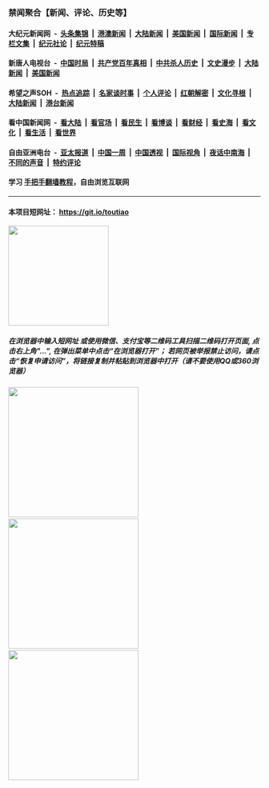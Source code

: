 ### 禁闻聚合【新闻、评论、历史等】

#### 大纪元新闻网 &nbsp;-&nbsp; [头条集锦](indexes/E头条集锦.md?t=03100132) &nbsp;|&nbsp; [港澳新闻](indexes/E港澳新闻.md?t=03100132)  &nbsp;|&nbsp; [大陆新闻](indexes/E大陆新闻.md?t=03100132) &nbsp;|&nbsp; [美国新闻](indexes/E美国新闻.md?t=03100132) &nbsp;|&nbsp; [国际新闻](indexes/E国际新闻.md?t=03100132) &nbsp;|&nbsp; [专栏文集](indexes/E专栏文集.md?t=03100132) &nbsp;|&nbsp; [纪元社论](indexes/E纪元社论.md?t=03100132) &nbsp;|&nbsp; [纪元特稿](indexes/E纪元特稿.md?t=03100132) 

#### 新唐人电视台 &nbsp;-&nbsp; [中国时局](indexes/N中国时局.md?t=03100132) &nbsp;|&nbsp; [共产党百年真相](indexes/N共产党百年真相.md?t=03100132) &nbsp;|&nbsp; [中共杀人历史](indexes/N中共杀人历史.md?t=03100132) &nbsp;|&nbsp; [文史漫步](indexes/N文史漫步.md?t=03100132) &nbsp;|&nbsp; [大陆新闻](indexes/N大陆新闻.md?t=03100132) &nbsp;|&nbsp; [美国新闻](indexes/N美国新闻.md?t=03100132)

#### 希望之声SOH &nbsp;-&nbsp; [热点追踪](indexes/H热点追踪.md?t=03100132) &nbsp;|&nbsp; [名家谈时事](indexes/H名家谈时事.md?t=03100132) &nbsp;|&nbsp; [个人评论](indexes/H个人评论.md?t=03100132)  &nbsp;|&nbsp; [红朝解密](indexes/H红朝解密.md?t=03100132) &nbsp;|&nbsp; [文化寻根](indexes/H文化寻根.md?t=03100132) &nbsp;|&nbsp; [大陆新闻](indexes/H大陆新闻.md?t=03100132) &nbsp;|&nbsp; [港台新闻](indexes/H港台新闻.md?t=03100132)

#### 看中国新闻网 &nbsp;-&nbsp; [看大陆](indexes/S看大陆.md?t=03100132) &nbsp;|&nbsp; [看官场](indexes/S看官场.md?t=03100132) &nbsp;|&nbsp; [看民生](indexes/S看民生.md?t=03100132)  &nbsp;|&nbsp; [看博谈](indexes/S看博谈.md?t=03100132) &nbsp;|&nbsp; [看财经](indexes/S看财经.md?t=03100132) &nbsp;|&nbsp; [看史海](indexes/S看史海.md?t=03100132) &nbsp;|&nbsp; [看文化](indexes/S看文化.md?t=03100132) &nbsp;|&nbsp; [看生活](indexes/S看生活.md?t=03100132) &nbsp;|&nbsp; [看世界](indexes/S看世界.md?t=03100132)

#### 自由亚洲电台 &nbsp;-&nbsp; [亚太报道](indexes/R亚太报道.md?t=03100132) &nbsp;|&nbsp; [中国一周](indexes/R中国一周.md?t=03100132) &nbsp;|&nbsp; [中国透视](indexes/R中国透视.md?t=03100132)  &nbsp;|&nbsp; [国际视角](indexes/R国际视角.md?t=03100132) &nbsp;|&nbsp; [夜话中南海](indexes/R夜话中南海.md?t=03100132) &nbsp;|&nbsp; [不同的声音](indexes/R不同的声音.md?t=03100132) &nbsp;|&nbsp; [特约评论](indexes/R特约评论.md?t=03100132)

#### 学习 [手把手翻墙教程](https://github.com/gfw-breaker/guides/wiki)，自由浏览互联网

----

#### 本项目短网址： https://git.io/toutiao
<img src="https://raw.githubusercontent.com/gfw-breaker/banned-news/master/scripts/img/qr.png" width="200px"/>  

##### 在浏览器中输入短网址 或使用微信、支付宝等二维码工具扫描二维码打开页面, 点击右上角"...", 在弹出菜单中点击“在浏览器打开”； 若网页被举报禁止访问，请点击“恢复申请访问”，将链接复制并粘贴到浏览器中打开（请不要使用QQ或360浏览器）

<img src="https://raw.githubusercontent.com/gfw-breaker/banned-news/master/scripts/img/1.png" width="260px"/> &nbsp; <img src="https://raw.githubusercontent.com/gfw-breaker/banned-news/master/scripts/img/2.png" width="260px"/> &nbsp; <img src="https://raw.githubusercontent.com/gfw-breaker/banned-news/master/scripts/img/3.png" width="260px"/>
